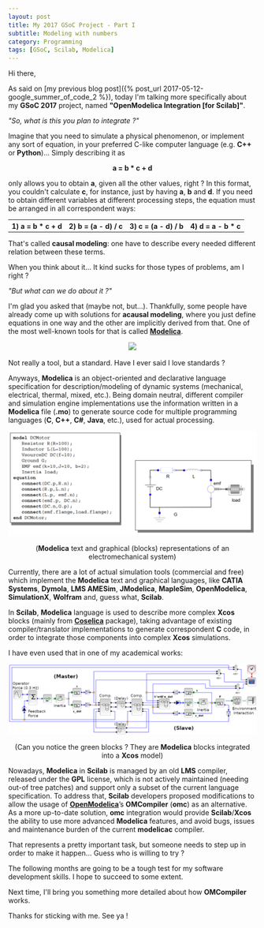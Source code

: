 ```yaml
---
layout: post
title: My 2017 GSoC Project - Part I
subtitle: Modeling with numbers
category: Programming
tags: [GSoC, Scilab, Modelica]
---
```


Hi there,

As said on [my previous blog post]({% post_url 2017-05-12-google_summer_of_code_2 %}), today I'm talking more specifically about my **GSoC 2017** project, named **"OpenModelica Integration [for Scilab]"**.

*"So, what is this you plan to integrate ?"*

Imagine that you need to simulate a physical phenomenon, or implement any sort of equation, in your preferred C-like computer language (e.g. **C++** or **Python**)... Simply describing it as

<p align="center">
  <b>a = b * c + d</b>
</p>

only allows you to obtain **a**, given all the other values, right ? In this format, you couldn't calculate **c**, for instance, just by having **a**, **b** and **d**. If you need to obtain different variables at different processing steps, the equation must be arranged in all correspondent ways:

<table style="width:100%">
  <tr>
    <th>1) a = b * c + d</th>
    <th>2) b = (a - d) / c</th>
    <th>3) c = (a - d) / b</th> 
    <th>4) d = a - b * c</th>
  </tr>
</table>

That's called **causal modeling**: one have to describe every needed different relation between these terms.

When you think about it... It kind sucks for those types of problems, am I right ?

*"But what can we do about it ?"*

I'm glad you asked that (maybe not, but...). Thankfully, some people have already come up with solutions for **acausal modeling**, where you just define equations in one way and the other are implicitly derived from that. One of the most well-known tools for that is called [**Modelica**](https://www.modelica.org/).

<p align="center">
  <img src="https://upload.wikimedia.org/wikipedia/en/0/07/Modelica.png">
</p>

Not really a tool, but a standard. Have I ever said I love standards ?

Anyways, **Modelica** is an object-oriented and declarative language specification for description/modeling of dynamic systems (mechanical, electrical, thermal, mixed, etc.). Being domain neutral, different compiler and simulation engine implementations use the information written in a **Modelica** file (**.mo**) to generate source code for multiple programming languages (**C**, **C++**, **C#**, **Java**, etc.), used for actual processing.

<p align="center">
  <img src="/img/modelica_dc_motor.jpg">
</p>
<p align="center">
  (<b>Modelica</b> text and graphical (blocks) representations of an electromechanical system)
</p>

Currently, there are a lot of actual simulation tools (commercial and free) which implement the **Modelica** text and graphical languages, like **CATIA Systems**, **Dymola**, **LMS AMESim**, **JModelica**, **MapleSim**, **OpenModelica**, **SimulationX**, **Wolfram** and, guess what, **Scilab**.

In **Scilab**, **Modelica** language is used to describe more complex **Xcos** blocks (mainly from [**Coselica**](https://atoms.scilab.org/toolboxes/coselica) package), taking advantage of existing compiler/translator implementations to generate correspondent **C** code, in order to integrate those components into complex **Xcos** simulations. 

I have even used that in one of my academical works:

<p align="center">
  <img src="/img/teleop_simulator.png">
</p>
<p align="center">
  (Can you notice the green blocks ? They are <b>Modelica</b> blocks integrated into a <b>Xcos</b> model)
</p>

Nowadays, **Modelica** in **Scilab** is managed by an old **LMS** compiler, released under the **GPL** license, which is not actively maintained (needing out-of tree patches) and support only a subset of the current language specification. To address that, **Scilab** developers proposed modifications to allow the usage of [**OpenModelica**](https://www.openmodelica.org/)’s **OMCompiler** (**omc**) as an alternative. As a more up-to-date solution, **omc** integration would provide **Scilab**/**Xcos** the ability to use more advanced **Modelica** features, and avoid bugs, issues and maintenance burden of the current **modelicac** compiler.

That represents a pretty important task, but someone needs to step up in order to make it happen... Guess who is willing to try ?

The following months are going to be a tough test for my software development skills. I hope to succeed to some extent.

Next time, I'll bring you something more detailed about how **OMCompiler** works.


Thanks for sticking with me. See ya !
